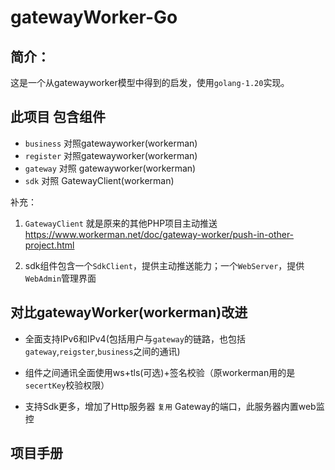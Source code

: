 # gatewayWorker-Go

## 简介：
这是一个从gatewayworker模型中得到的启发，使用`golang-1.20`实现。

## 此项目 包含组件
+ `business` 对照gatewayworker(workerman)
+ `register` 对照gatewayworker(workerman)
+ `gateway` 对照 gatewayworker(workerman)
+ `sdk` 对照 GatewayClient(workerman)

补充：
1. `GatewayClient` 就是原来的其他PHP项目主动推送
https://www.workerman.net/doc/gateway-worker/push-in-other-project.html

2. sdk组件包含一个`SdkClient`，提供主动推送能力；一个`WebServer`，提供`WebAdmin`管理界面

## 对比gatewayWorker(workerman)改进
+ 全面支持IPv6和IPv4(包括用户与`gateway`的链路，也包括`gateway`,`reigster`,`business`之间的通讯)

+ 组件之间通讯全面使用ws+tls(可选)+签名校验（原workerman用的是`secertKey`校验权限）

+ 支持Sdk更多，增加了Http服务器 `复用` Gateway的端口，此服务器内置web监控

## 项目手册